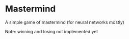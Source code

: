 # Mastermind
A simple game of mastermind (for neural networks mostly)

Note: winning and losing not implemented yet
